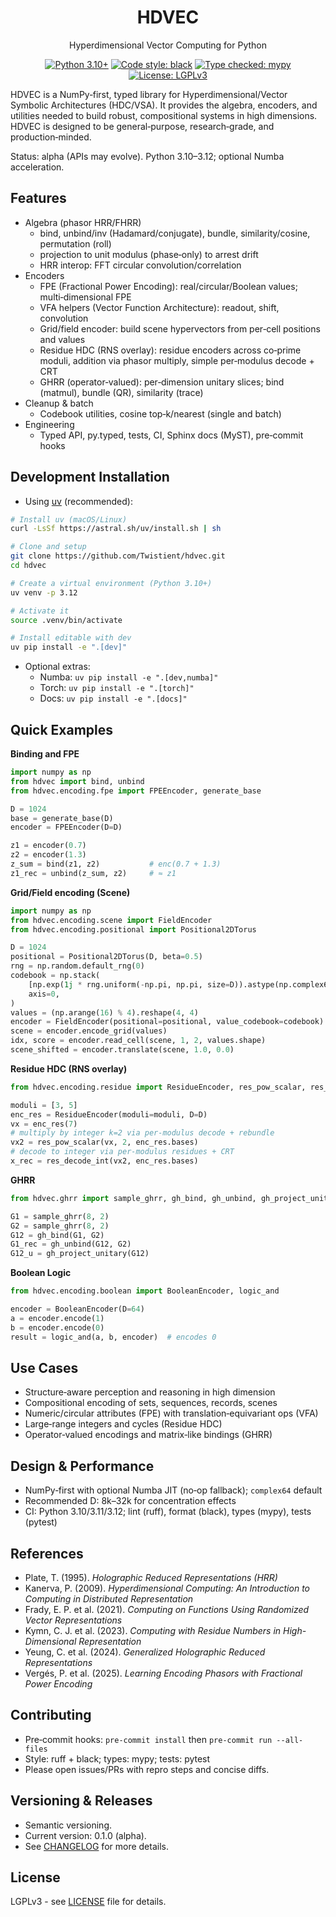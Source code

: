 <div align="center">

# HDVEC

Hyperdimensional Vector Computing for Python

[![Python 3.10+](https://img.shields.io/badge/python-3.10%2B-blue.svg)](https://www.python.org/downloads/)
[![Code style: black](https://img.shields.io/badge/code%20style-black-000000.svg)](https://github.com/psf/black)
[![Type checked: mypy](https://img.shields.io/badge/type%20checked-mypy-blue)](http://mypy-lang.org/)
[![License: LGPLv3](https://img.shields.io/badge/License-LGPLv3-blue.svg)](LICENSE)

</div>

HDVEC is a NumPy‑first, typed library for Hyperdimensional/Vector Symbolic Architectures (HDC/VSA). It provides the algebra, encoders, and utilities needed to build robust, compositional systems in high dimensions. HDVEC is designed to be general‑purpose, research‑grade, and production‑minded.

Status: alpha (APIs may evolve). Python 3.10–3.12; optional Numba acceleration.

## Features

- Algebra (phasor HRR/FHRR)
  - bind, unbind/inv (Hadamard/conjugate), bundle, similarity/cosine, permutation (roll)
  - projection to unit modulus (phase‑only) to arrest drift
  - HRR interop: FFT circular convolution/correlation
- Encoders
  - FPE (Fractional Power Encoding): real/circular/Boolean values; multi‑dimensional FPE
  - VFA helpers (Vector Function Architecture): readout, shift, convolution
  - Grid/field encoder: build scene hypervectors from per‑cell positions and values
  - Residue HDC (RNS overlay): residue encoders across co‑prime moduli, addition via phasor multiply, simple per‑modulus decode + CRT
  - GHRR (operator‑valued): per‑dimension unitary slices; bind (matmul), bundle (QR), similarity (trace)
- Cleanup & batch
  - Codebook utilities, cosine top‑k/nearest (single and batch)
- Engineering
  - Typed API, py.typed, tests, CI, Sphinx docs (MyST), pre‑commit hooks

## Development Installation

- Using [uv](https://github.com/astral-sh/uv) (recommended):

```bash
# Install uv (macOS/Linux)
curl -LsSf https://astral.sh/uv/install.sh | sh

# Clone and setup
git clone https://github.com/Twistient/hdvec.git
cd hdvec

# Create a virtual environment (Python 3.10+)
uv venv -p 3.12

# Activate it
source .venv/bin/activate

# Install editable with dev
uv pip install -e ".[dev]"
```
- Optional extras:
  - Numba: `uv pip install -e ".[dev,numba]"`
  - Torch: `uv pip install -e ".[torch]"`
  - Docs: `uv pip install -e ".[docs]"`

## Quick Examples

**Binding and FPE**

```python
import numpy as np
from hdvec import bind, unbind
from hdvec.encoding.fpe import FPEEncoder, generate_base

D = 1024
base = generate_base(D)
encoder = FPEEncoder(D=D)

z1 = encoder(0.7)
z2 = encoder(1.3)
z_sum = bind(z1, z2)           # enc(0.7 + 1.3)
z1_rec = unbind(z_sum, z2)     # ≈ z1
```

**Grid/Field encoding (Scene)**

```python
import numpy as np
from hdvec.encoding.scene import FieldEncoder
from hdvec.encoding.positional import Positional2DTorus

D = 1024
positional = Positional2DTorus(D, beta=0.5)
rng = np.random.default_rng(0)
codebook = np.stack(
    [np.exp(1j * rng.uniform(-np.pi, np.pi, size=D)).astype(np.complex64) for _ in range(4)],
    axis=0,
)
values = (np.arange(16) % 4).reshape(4, 4)
encoder = FieldEncoder(positional=positional, value_codebook=codebook)
scene = encoder.encode_grid(values)
idx, score = encoder.read_cell(scene, 1, 2, values.shape)
scene_shifted = encoder.translate(scene, 1.0, 0.0)
```

**Residue HDC (RNS overlay)**

```python
from hdvec.encoding.residue import ResidueEncoder, res_pow_scalar, res_decode_int

moduli = [3, 5]
enc_res = ResidueEncoder(moduli=moduli, D=D)
vx = enc_res(7)
# multiply by integer k=2 via per‑modulus decode + rebundle
vx2 = res_pow_scalar(vx, 2, enc_res.bases)
# decode to integer via per‑modulus residues + CRT
x_rec = res_decode_int(vx2, enc_res.bases)
```

**GHRR**

```python
from hdvec.ghrr import sample_ghrr, gh_bind, gh_unbind, gh_project_unitary

G1 = sample_ghrr(8, 2)
G2 = sample_ghrr(8, 2)
G12 = gh_bind(G1, G2)
G1_rec = gh_unbind(G12, G2)
G12_u = gh_project_unitary(G12)
```

**Boolean Logic**

```python
from hdvec.encoding.boolean import BooleanEncoder, logic_and

encoder = BooleanEncoder(D=64)
a = encoder.encode(1)
b = encoder.encode(0)
result = logic_and(a, b, encoder)  # encodes 0
```

## Use Cases

- Structure‑aware perception and reasoning in high dimension
- Compositional encoding of sets, sequences, records, scenes
- Numeric/circular attributes (FPE) with translation‑equivariant ops (VFA)
- Large‑range integers and cycles (Residue HDC)
- Operator‑valued encodings and matrix‑like bindings (GHRR)

## Design & Performance

- NumPy‑first with optional Numba JIT (no‑op fallback); `complex64` default
- Recommended D: 8k–32k for concentration effects
- CI: Python 3.10/3.11/3.12; lint (ruff), format (black), types (mypy), tests (pytest)

## References

- Plate, T. (1995). *Holographic Reduced Representations (HRR)*
- Kanerva, P. (2009). *Hyperdimensional Computing: An Introduction to Computing in Distributed Representation*
- Frady, E. P. et al. (2021). *Computing on Functions Using Randomized Vector Representations*
- Kymn, C. J. et al. (2023). *Computing with Residue Numbers in High-Dimensional Representation*
- Yeung, C. et al. (2024). *Generalized Holographic Reduced Representations*
- Vergés, P. et al. (2025). *Learning Encoding Phasors with Fractional Power Encoding*

## Contributing

- Pre‑commit hooks: `pre-commit install` then `pre-commit run --all-files`
- Style: ruff + black; types: mypy; tests: pytest
- Please open issues/PRs with repro steps and concise diffs.

## Versioning & Releases

- Semantic versioning.
- Current version: 0.1.0 (alpha).
- See [CHANGELOG](CHANGELOG.md) for more details.

## License

LGPLv3 - see [LICENSE](LICENSE) file for details.
